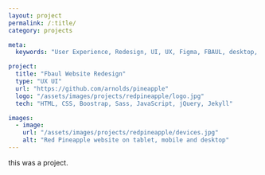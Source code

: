 ```yaml
---
layout: project
permalink: /:title/
category: projects

meta:
  keywords: "User Experience, Redesign, UI, UX, Figma, FBAUL, desktop, mobile, university, website"

project:
  title: "Fbaul Website Redesign"
  type: "UX UI"
  url: "https://github.com/arnolds/pineapple"
  logo: "/assets/images/projects/redpineapple/logo.jpg"
  tech: "HTML, CSS, Boostrap, Sass, JavaScript, jQuery, Jekyll"

images:
  - image:
    url: "/assets/images/projects/redpineapple/devices.jpg"
    alt: "Red Pineapple website on tablet, mobile and desktop"
---
```

<p>this was a project.</p>